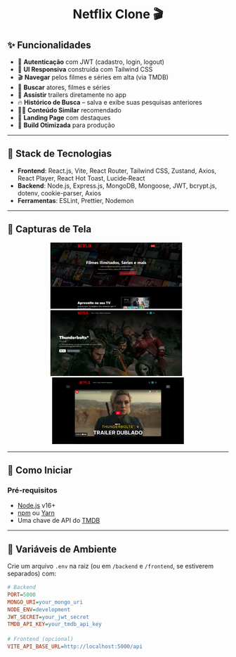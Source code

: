 <h1 align="center">Netflix Clone 🎬</h1>

## ✨ Funcionalidades

- 🔐 **Autenticação** com JWT (cadastro, login, logout)  
- 📱 **UI Responsiva** construída com Tailwind CSS  
- 🎬 **Navegar** pelos filmes e séries em alta (via TMDB)  
- 🔎 **Buscar** atores, filmes e séries  
- 🎥 **Assistir** trailers diretamente no app  
- 🔥 **Histórico de Busca** – salva e exibe suas pesquisas anteriores  
- 🐱‍👤 **Conteúdo Similar** recomendado  
- 💙 **Landing Page** com destaques  
- 🚀 **Build Otimizada** para produção  

---

## 🚀 Stack de Tecnologias

- **Frontend**: React.js, Vite, React Router, Tailwind CSS, Zustand, Axios, React Player, React Hot Toast, Lucide‑React  
- **Backend**: Node.js, Express.js, MongoDB, Mongoose, JWT, bcrypt.js, dotenv, cookie-parser, Axios  
- **Ferramentas**: ESLint, Prettier, Nodemon  

---

## 📸 Capturas de Tela

<p align="center">
  <img src="/Frontend/public/hero-screenshot.png" alt="Página Inicial" width="300" /> &nbsp;
  <img src="/Frontend/public/home-screenshot.png" alt="Tela Principal" width="300" /> &nbsp;
  <img src="/Frontend/public/watch-screenshot.png" alt="Assistir Trailer" width="300" />
</p>

---

## 🏁 Como Iniciar

### Pré‑requisitos

- [Node.js](https://nodejs.org/) v16+  
- [npm](https://npmjs.com/) ou [Yarn](https://yarnpkg.com/)  
- Uma chave de API do [TMDB](https://developers.themoviedb.org/3)

---

## 🔧 Variáveis de Ambiente

Crie um arquivo `.env` na raiz (ou em `/backend` e `/frontend`, se estiverem separados) com:

```ini
# Backend
PORT=5000
MONGO_URI=your_mongo_uri
NODE_ENV=development
JWT_SECRET=your_jwt_secret
TMDB_API_KEY=your_tmdb_api_key

# Frontend (opcional)
VITE_API_BASE_URL=http://localhost:5000/api